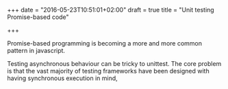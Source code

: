 +++
date = "2016-05-23T10:51:01+02:00"
draft = true
title = "Unit testing Promise-based code"

+++

Promise-based programming is becoming a more and more common pattern in javascript.

Testing asynchronous behaviour can be tricky to unittest. The core problem is that the vast majority of testing
frameworks have been designed with having synchronous execution in mind, 

